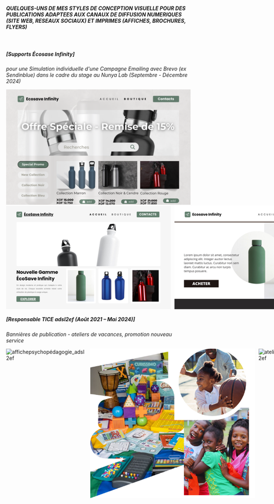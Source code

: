
##### *QUELQUES-UNS DE MES STYLES DE CONCEPTION VISUELLE POUR DES PUBLICATIONS ADAPTEES AUX CANAUX DE DIFFUSION NUMERIQUES (SITE WEB, RESEAUX SOCIAUX) ET IMPRIMES (AFFICHES, BROCHURES, FLYERS)*<br><br><br>

##### [Supports Écosase Infinity]
*pour une Simulation individuelle d'une Campagne Emailing avec Brevo (ex Sendinblue) dans le cadre du stage au Nunya Lab (Septembre - Décembre 2024)*

<img src="./static_files/OffreSpecialeRemisede15.png" alt="OffreSpecialeRemisede15"/>

<div style="display: flex; gap: 10px;">
  <img src="./static_files/PresentationEcoSaveInfinity.png" alt="PresentationEcoSaveInfinity" width="450"/>
  <img src="./static_files/BoutiqueEcoSaveInfinity.png" alt="BoutiqueEcoSaveInfinity" width="450"/>
</div>

##### [Responsable TICE adsl2ef (Août 2021 – Mai 2024)]
*Bannières de publication - ateliers de vacances, promotion nouveau service* <br>

<div style="display: flex; gap: 10px;">
<img src="./static_files/affichepsychopédagogie_adsl2ef.jpg" alt="affichepsychopédagogie_adsl2ef" width="450"/>
<img src="./static_files/publicationvaccance.png" alt="publicationvaccance" width="450"/>
<img src="./static_files/ateliersvacance_adsl2ef.png" alt="ateliersvacance_adsl2ef" width="375"/><br><br>

*Bannière de publication - promotion coaching scolaire & app mobile*
<div style="display: flex; gap: 10px;">
<img src="./static_files/appmobiletraitblanc_adsl2ef.png" alt="appmobiletraitblanc_adsl2ef" width="375"/>
<img src="./static_files/appmobile_adsl2ef.png" alt="appmobile_adsl2ef" width="375"/>
<img src="./static_files/appmobilepartenaire_adsl2ef.png" alt="appmobilepartenaire_adsl2ef" width="375"/>
 <img src="./static_files/afficheappmobile_adsl2ef.jpg" alt="afficheappmobile_adsl2ef" width="375"/>
</div><br><br>

*Cartes d'images - conception web UI*

<div style="display: flex; gap: 10px;">
<img src="./static_files/pageaccueil01_adsl2ef.png" alt="pageaccueil01_adsl2ef" width="375"/>
<img src="./static_files/coachinglignedomicile_adsl2ef.png" alt="coachinglignedomicile_adsl2ef" width="375"/>
<img src="./static_files/coachinglignedomicile2_adsl2ef.png" alt="coachinglignedomicile2_adsl2ef" width="375"/>
<img src="./static_files/coachingligne3_adsl2ef.png" alt="coachingligne3_adsl2ef" width="375"/>
</div><br><br>

*Bannière de publication - partenaire adsl2ef*

<div style="display: flex; gap: 10px;">
<img src="./static_files/partenairePARULuniversity_adsl2ef.jpg" alt="partenairePARULuniversity_adsl2ef" width="375"/>
<img src="./static_files/supportpartenairePARULuniversity_adsl2ef.jpg" alt="supportpartenairePARULuniversity_adsl2ef" width="375"/>
</div><br><br>

*Infographie informative*

<img src="./static_files/afficheinformative_adsl2ef.png" alt="afficheinformative_adsl2ef" width="750"/>
<img src="./static_files/afficheinformative2_adsl2ef.png" alt="afficheinformative2_adsl2ef" width="750"/>
<img src="./static_files/affichecfgse_adsl.png" alt="affichecfgse_adsl" width="750"/>
<img src="./static_files/Présentationservices_adsl2ef.png" alt="Présentationservices_adsl2ef" width="750"/>
<img src="./static_files/présentationtarifs_adsl2ef.png" alt="présentationtarifs_adsl2ef" width="750"/>
<img src="./static_files/sitewebpageaccueil_adsl2ef.png" alt="sitewebpageaccueil_adsl2ef" width="750"/>


<div>
<img src="./static_files/affichegoupetravail_adsl2ef.jpg" alt="affichegoupetravail_adsl2ef" width="375"/>
<img src="./static_files/supportwebinaire_adsl2ef.jpg" alt="supportwebinaire_adsl2ef" width="375"/>
</div>
